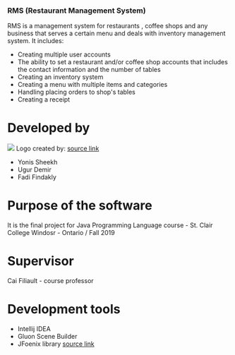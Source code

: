 ### RMS (Restaurant Management System)

RMS is a management system for restaurants , coffee shops and any business that serves a certain menu and deals with inventory management system. It includes:

- Creating multiple user accounts
- The ability to set a restaurant and/or coffee shop accounts that includes the contact information and the number of tables
- Creating an inventory system
- Creating a menu with multiple items and categories
- Handling placing orders to shop's tables
- Creating a receipt


# Developed by
![](https://ffindakly.scweb.ca/logo.png)
Logo created by: [source link](https://hatchful.shopify.com/ "source's link")
- Yonis Sheekh
- Ugur Demir
- Fadi Findakly


# Purpose of the software
It is the final project for Java Programming Language course - St. Clair College
Windosr - Ontario  / Fall 2019


# Supervisor
Cai Filiault - course professor

# Development tools
- Intellij IDEA
- Gluon Scene Builder
- JFoenix library [source link](https://github.com/jfoenixadmin "source link")


